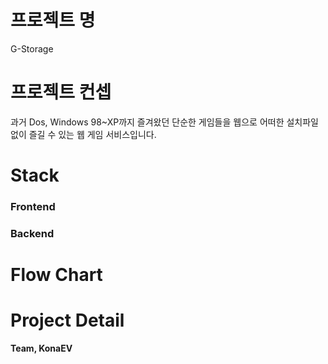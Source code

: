 # 프로젝트 명

G-Storage

# 프로젝트 컨셉

과거 Dos, Windows 98~XP까지 즐겨왔던 단순한 게임들을 웹으로 어떠한 설치파일 없이 즐길 수 있는 웹 게임 서비스입니다.

# Stack

### Frontend

### Backend

# Flow Chart

# Project Detail

**Team, KonaEV**
